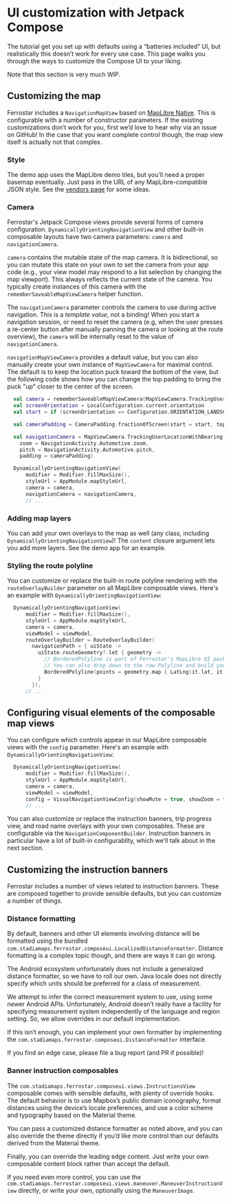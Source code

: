 # UI customization with Jetpack Compose

The tutorial get you set up with defaults using a “batteries included” UI,
but realistically this doesn’t work for every use case.
This page walks you through the ways to customize the Compose UI to your liking.

Note that this section is very much WIP.

## Customizing the map

Ferrostar includes a `NavigationMapView` based on [MapLibre Native](https://maplibre.org/).
This is configurable with a number of constructor parameters.
If the existing customizations don’t work for you,
first we’d love to hear why via an issue on GitHub!
In the case that you want complete control though,
the map view itself is actually not that complex.

### Style

The demo app uses the MapLibre demo tiles, but you’ll need a proper basemap eventually.
Just pass in the URL of any MapLibre-compatible JSON style.
See the [vendors page](./vendors.md) for some ideas.

### Camera

Ferrostar's Jetpack Compose views provide several forms of camera configuration.
`DynamicallyOrientingNavigationView` and other built-in composable layouts have two camera parameters:
`camera` and `navigationCamera`.

`camera` contains the mutable state of the map camera.
It is bidirectional, so you can mutate this state on your own to set the camera from your app code
(e.g., your view model may respond to a list selection by changing the map viewport).
This always reflects the current state of the camera.
You typically create instances of this camera with the `rememberSaveableMapViewCamera` helper function.

The `navigationCamera` parameter controls the camera to use during active navigation.
This is a _template value_, not a binding!
When you start a navigation session, or need to reset the camera (e.g, when the user presses a re-center button
after manually panning the camera or looking at the route overview),
the `camera` will be internally reset to the value of `navigationCamera`.

`navigationMapViewCamera` provides a default value, but you can also manually create your own instance of `MapViewCamera`
for maximal control.
The default is to keep the location puck toward the bottom of the view,
but the following code shows how you can change the top padding
to bring the puck "up" closer to the center of the screen.

```kotlin
  val camera = rememberSaveableMapViewCamera(MapViewCamera.TrackingUserLocation())
  val screenOrientation = LocalConfiguration.current.orientation
  val start = if (screenOrientation == Configuration.ORIENTATION_LANDSCAPE) 0.5f else 0.0f

  val cameraPadding = CameraPadding.fractionOfScreen(start = start, top = 0.25f)

  val navigationCamera = MapViewCamera.TrackingUserLocationWithBearing(
    zoom = NavigationActivity.Automotive.zoom,
    pitch = NavigationActivity.Automotive.pitch,
    padding = cameraPadding)

  DynamicallyOrientingNavigationView(
      modifier = Modifier.fillMaxSize(),
      styleUrl = AppModule.mapStyleUrl,
      camera = camera,
      navigationCamera = navigationCamera,
	  // ...
```

### Adding map layers

You can add your own overlays to the map as well (any class, including `DynamicallyOrientingNavigationView`)!
The `content` closure argument lets you add more layers.
See the demo app for an example.

### Styling the route polyline

You can customize or replace the built-in route polyline rendering with the `routeOverlayBuilder` parameter
on all MapLibre composable views.
Here's an example with `DynamicallyOrientingNavigationView`:

```kotlin
  DynamicallyOrientingNavigationView(
      modifier = Modifier.fillMaxSize(),
      styleUrl = AppModule.mapStyleUrl,
      camera = camera,
      viewModel = viewModel,
      routeOverlayBuilder = RouteOverlayBuilder(
        navigationPath = { uiState ->
          uiState.routeGeometry?.let { geometry ->
		    // BorderedPolyline is part of Ferrostar's MapLibre UI package.
			// You can also drop down to the raw Polyline and build your own custom style.
            BorderedPolyline(points = geometry.map { LatLng(it.lat, it.lng) }, zIndex = 0, color = "#3583dd", opacity = 0.7f, borderOpacity = 0.3f)
          }
        }),
	  // ...
```

## Configuring visual elements of the composable map views

You can configure which controls appear in our MapLibre composable views with the `config` parameter.
Here's an example with `DynamicallyOrientingNavigationView`:

```kotlin
  DynamicallyOrientingNavigationView(
      modifier = Modifier.fillMaxSize(),
      styleUrl = AppModule.mapStyleUrl,
      camera = camera,
      viewModel = viewModel,
      config = VisualNavigationViewConfig(showMute = true, showZoom = false, showRecenter = true, speedLimitStyle = SignageStyle.MUTCD),
      // ...
```

You can also customize or replace the instruction banners, trip progress view, and road name overlays with your own composables.
These are configurable via the `NavigationComponentBuilder`.
Instruction banners in particular have a lot of built-in configurablity, which we'll talk about in the next section.

## Customizing the instruction banners

Ferrostar includes a number of views related to instruction banners.
These are composed together to provide sensible defaults,
but you can customize a number of things.

### Distance formatting

By default, banners and other UI elements involving distance will be formatted using the bundled `com.stadiamaps.ferrostar.composeui.LocalizedDistanceFormatter`.
Distance formatting is a complex topic though, and there are ways it can go wrong.

The Android ecosystem unfortunately does not include a generalized distance formatter,
so we have to roll our own.
Java locale does not directly specify which units should be preferred for a class of measurement.

We attempt to infer the correct measurement system to use,
using some newer Android APIs.
Unfortunately, Android doesn’t really have a facility for specifying measurement system
independently of the language and region setting.
So, we allow overrides in our default implementation.

If this isn’t enough, you can implement your own formatter
by implementing the `com.stadiamaps.ferrostar.composeui.DistanceFormatter` interface.

If you find an edge case, please file a bug report (and PR if possible)!

### Banner instruction composables

The `com.stadiamaps.ferrostar.composeui.views.InstructionsView` composable
comes with sensible defaults, with plenty of override hooks.
The default behavior is to use Mapbox’s public domain iconography,
format distances using the device’s locale preferences,
and use a color scheme and typography based on the Material theme.

You can pass a customized distance formatter as noted above,
and you can also override the theme directly if you’d like
more control than our defaults derived from the Material theme.

Finally, you can override the leading edge content.
Just write your own composable content block rather than accept the default.

If you need even more control, you can use the `com.stadiamaps.ferrostar.composeui.views.maneuver.ManeuverInstructionView` directly,
or write your own, optionally using the `ManeuverImage`.
